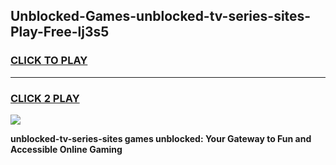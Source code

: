 
## Unblocked-Games-unblocked-tv-series-sites-Play-Free-lj3s5
<h3>
<a href="https://premium76.site?title=unblocked-tv-series-sites&ref=18A1">CLICK TO PLAY</a></h3>
<hr>

<h3>
<a href="https://premium76.site?title=unblocked-tv-series-sites&ref=18A1">CLICK 2 PLAY</a>
  
</h3>

<a href="https://premium76.site?title=unblocked-tv-series-sites&ref=18A1"><img src="https://clearcache.store/games.png"></a>


**unblocked-tv-series-sites games unblocked: Your Gateway to Fun and Accessible Online Gaming**
